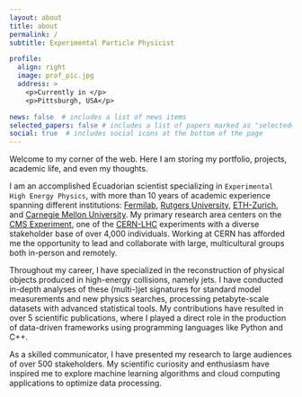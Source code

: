 ```yaml
---
layout: about
title: about
permalink: /
subtitle: Experimental Particle Physicist

profile:
  align: right
  image: prof_pic.jpg
  address: >
    <p>Currently in </p>
    <p>Pittsburgh, USA</p>

news: false  # includes a list of news items
selected_papers: false # includes a list of papers marked as "selected={true}"
social: true  # includes social icons at the bottom of the page
---
```


Welcome to my corner of the web. Here I am storing my portfolio, projects, academic life, and even my thoughts.

I am an accomplished Ecuadorian scientist specializing in ``Experimental High Energy Physics``, with more than 10 years of academic experience spanning different institutions: [Fermilab](https://lpc.fnal.gov/), [Rutgers University](https://physics.rutgers.edu/research/high-energy-experiment), [ETH-Zurich](https://wallny-group.phys.ethz.ch/), and [Carnegie Mellon University](https://www.cmu.edu/physics/index.html). My primary research area centers on the [CMS Experiment](https://cms.cern), one of the [CERN-LHC](https://home.web.cern.ch) experiments with a diverse stakeholder base of over 4,000 individuals. Working at CERN has afforded me the opportunity to lead and collaborate with large, multicultural groups both in-person and remotely.

Throughout my career, I have specialized in the reconstruction of physical objects produced in high-energy collisions, namely jets. I have conducted in-depth analyses of these (multi-)jet signatures for standard model measurements and new physics searches, processing petabyte-scale datasets with advanced statistical tools. My contributions have resulted in over 5 scientific publications, where I played a direct role in the production of data-driven frameworks using programming languages like Python and C++.

As a skilled communicator, I have presented my research to large audiences of over 500 stakeholders. My scientific curiosity and enthusiasm have inspired me to explore machine learning algorithms and cloud computing applications to optimize data processing.

<!-- I am committed to lifelong learning, continually seeking to expand my skill set and knowledge base through [Coursera specializations](https://www.coursera.org/user/245b92b57d7282521f16a2c7e48a454b) and participating in [Kaggle](https://www.kaggle.com/aleespinosa) competitions. -->